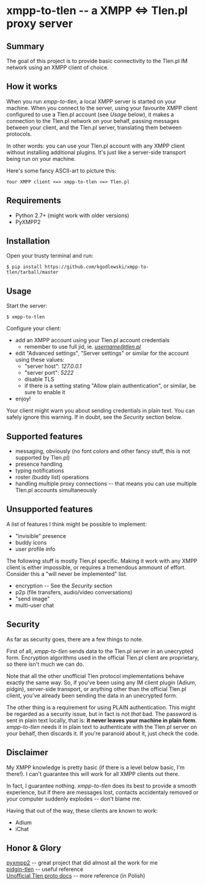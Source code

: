 xmpp-to-tlen -- a XMPP <=> Tlen.pl proxy server
===============================================

## Summary
The goal of this project is to provide basic connectivity to the Tlen.pl
IM network using an XMPP client of choice.

## How it works
When you run *xmpp-to-tlen*, a local XMPP server is started on your machine.
When you connect to the server, using your favourite XMPP client configured
to use a Tlen.pl account (see *Usage* below), it makes a connection to the
Tlen.pl network on your behalf, passing messages between your client, and
the Tlen.pl server, translating them between protocols.

In other words: you can use your Tlen.pl account with any XMPP client
without installing additional plugins. It's just like a server-side
transport being run on your machine.

Here's some fancy ASCII-art to picture this:

```
Your XMPP client <=> xmpp-to-tlen <=> Tlen.pl
```

## Requirements
 * Python 2.7+ (might work with older versions)
 * PyXMPP2

## Installation
Open your trusty terminal and run:

```
$ pip install https://github.com/kgodlewski/xmpp-to-tlen/tarball/master
```

## Usage
Start the server:

```
$ xmpp-to-tlen
````

Configure your client:

 * add an XMPP account using your Tlen.pl account credentials
   * remember to use full jid, ie. *username@tlen.pl*
 * edit "Advanced settings", "Server settings" or similar for the account
   using these values:
   * "server host": *127.0.0.1*
   * "server port": *5222*
   * disable TLS
   * if there is a setting stating "Allow plain authentication", or similar,
     be sure to enable it
 * enjoy!
 
Your client might warn you about sending credentials in plain text. You can
safely ignore this warning. If in doubt, see the _Security_ section below.

## Supported features
 * messaging, obviously (no font colors and other fancy stuff, this is not
   supported by Tlen.pl)
 * presence handling
 * typing notifications
 * roster (buddy list) operations
 * handling multiple proxy connections -- that means you can use multiple
   Tlen.pl accounts simultaneously

## Unsupported features
A list of features I think might be possible to implement:

 * "invisible" presence
 * buddy icons
 * user profile info

The following stuff is mostly Tlen.pl specific. Making it work with any
XMPP client is either impossible, or requires a tremendous ammount of effort.
Consider this a "will never be implemented" list.

 * encryption -- See the *Security* section
 * p2p (file transfers, audio/video conversations)
 * "send image"
 * multi-user chat

## Security
As far as security goes, there are a few things to note.

First of all, *xmpp-to-tlen* sends data to the Tlen.pl server in an unecrypted
form. Encryption algorithms used in the official Tlen.pl client are proprietary,
so there isn't much we can do.

Note that all the other unofficial Tlen protocol implementations behave
exactly the same way. So, if you've been using any IM client plugin
(Adium, pidgin), server-side transport, or anything other than the
official Tlen.pl client, you've already been sending the data in an unecrypted form.

The other thing is a requirement for using PLAIN authentication. This might be
regarded as a security issue, but in fact is not *that* bad. The password is sent
in plain text locally, that is: **it never leaves your machine in plain form**.
*xmpp-to-tlen* needs it in plain text to authenticate with the Tlen.pl server
on your behalf, then discards it. If you're paranoid about it, just check the code.

## Disclaimer
My XMPP knowledge is pretty basic (if there is a level below basic, I'm there!).
I can't guarantee this will work for all XMPP clients out there. 

In fact, I guarantee nothing. *xmpp-to-tlen* does its best to provide a smooth
experience, but if there are messages lost, contacts accidentaly removed or
your computer suddenly explodes -- don't blame me.

Having that out of the way, these clients are known to work:

 * Adium
 * iChat

## Honor & Glory
[pyxmpp2](https://github.com/Jajcus/pyxmpp2)
	-- great project that did almost all the work for me  
[pidgin-tlen](https://github.com/pelotasplus/pidgin-tlen)
	-- useful reference  
[Unofficial Tlen proto docs](http://docs.malcom.pl/tlen/proto/index.xhtml)
	-- more reference (in Polish)

